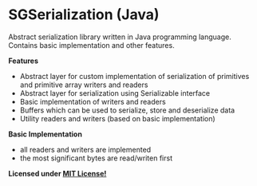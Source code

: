 # SGSerialization (Java)

Abstract serialization library written in Java programming language. Contains basic implementation and other features.

**Features**
- Abstract layer for custom implementation of serialization of primitives and primitive array writers and readers
- Abstract layer for serialization using Serializable interface
- Basic implementation of writers and readers
- Buffers which can be used to serialize, store and deserialize data
- Utility readers and writers (based on basic implementation)

**Basic Implementation**
- all readers and writers are implemented
- the most significant bytes are read/writen first

**Licensed under [MIT License!](LICENSE.md)**